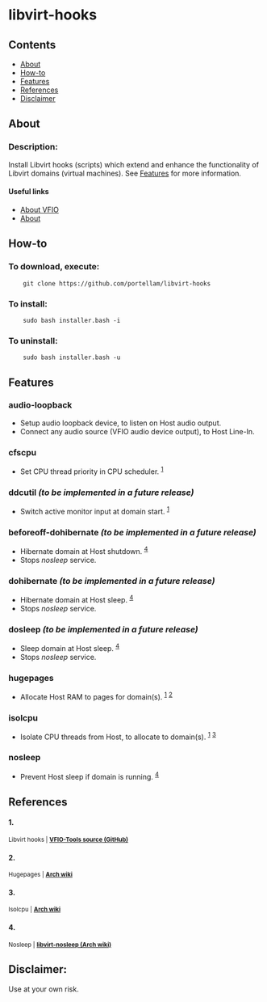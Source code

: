 # libvirt-hooks

## Contents
* [About](#about)
* [How-to](#how-to)
* [Features](#features)
* [References](#references)
* [Disclaimer](#disclaimer)

## About
### Description:
Install Libvirt hooks (scripts) which extend and enhance the functionality of Libvirt domains (virtual machines). See [Features](#features) for more information.

#### Useful links
* [About VFIO](https://www.kernel.org/doc/html/latest/driver-api/vfio.html)
* [About](https://libvirt.org/hooks.html)

## How-to
### To download, execute:

        git clone https://github.com/portellam/libvirt-hooks

### To install:

        sudo bash installer.bash -i

### To uninstall:

        sudo bash installer.bash -u

## Features
### audio-loopback
  * Setup audio loopback device, to listen on Host audio output.
  * Connect any audio source (VFIO audio device output), to Host Line-In.
### cfscpu
  * Set CPU thread priority in CPU scheduler. <sup>[1](#1)</sup>
### ddcutil *(to be implemented in a future release)*
  * Switch active monitor input at domain start. <sup>[1](#1)</sup>
### beforeoff-dohibernate *(to be implemented in a future release)*
  * Hibernate domain at Host shutdown. <sup>[4](#4)</sup>
  * Stops *nosleep* service.
### dohibernate *(to be implemented in a future release)*
  * Hibernate domain at Host sleep. <sup>[4](#4)</sup>
  * Stops *nosleep* service.
### dosleep *(to be implemented in a future release)*
  * Sleep domain at Host sleep. <sup>[4](#4)</sup>
  * Stops *nosleep* service.
### hugepages
  * Allocate Host RAM to pages for domain(s). <sup>[1](#1)</sup> <sup>[2](#2)</sup>
### isolcpu
  * Isolate CPU threads from Host, to allocate to domain(s). <sup>[1](#1)</sup> <sup>[3](#3)</sup>
### nosleep
  * Prevent Host sleep if domain is running. <sup>[4](#4)</sup>

## References
#### 1.
<sub>Libvirt hooks | **[VFIO-Tools source (GitHub)](https://github.com/PassthroughPOST/VFIO-Tools)**</sub>

#### 2.
<sub>Hugepages | **[Arch wiki](https://wiki.archlinux.org/title/PCI_passthrough_via_OVMF#Huge_memory_pages)**</sub>

#### 3.
<sub>Isolcpu | **[Arch wiki](https://wiki.archlinux.org/title/PCI_passthrough_via_OVMF#CPU_pinning)**</sub>

#### 4.
<sub>Nosleep | **[libvirt-nosleep (Arch wiki)](https://wiki.archlinux.org/title/PCI_passthrough_via_OVMF#Host_lockup_if_Guest_is_left_running_during_sleep)**</sub>

## Disclaimer:
Use at your own risk.